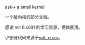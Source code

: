 ask-> a small kernel

一个破内核的部分文档。

感谢 mit 6.s081 的学习资源，受益匪浅。

少部分代码来源于[`xv6-riscv`](https://github.com/mit-pdos/xv6-riscv)。

